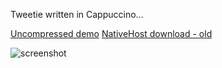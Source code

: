 Tweetie written in Cappuccino...


[Uncompressed demo](http://devongovett.github.com/CappuTweetie/)
[NativeHost download - old](http://timetableapp.com/TestingEnviro/CappuTweetie/TweetieTable.zip)

![screenshot](http://timetableapp.com/TestingEnviro/CappuTweetie/screenshot.png)

